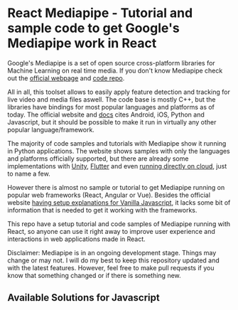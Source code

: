 # React Mediapipe - Tutorial and sample code to get Google's Mediapipe work in React

Google's Mediapipe is a set of open source cross-platform libraries for Machine Learning on real time media. If you don't know Mediapipe check out the [official webpage](https://mediapipe.dev/) and [code repo](https://github.com/google/mediapipe).

All in all, this toolset allows to easily apply feature detection and tracking for live video and media files aswell. The code base is mostly C++, but the libraries have bindings for most popular languages and platforms as of today. The official website and [docs](https://google.github.io/mediapipe/getting_started/getting_started.html) cites Android, iOS, Python and Javascript, but it should be possible to make it run in virtually any other popular language/framework.

The majority of code samples and tutorials with Mediapipe show it running in Python applications. The website shows samples with only the languages and platforms officially supported, but there are already some implementations with [Unity](https://github.com/mgyong/awesome-mediapipe/#unity), [Flutter](https://github.com/zhouzaihang/flutter_hand_tracking_plugin) and even [running directly on cloud](https://github.com/mgyong/awesome-mediapipe/#cloud-examples), just to name a few.

However there is almost no sample or tutorial to get Mediapipe running on popular web frameworks (React, Angular or Vue). Besides the official website [having setup explanations for Vanilla Javascript](https://google.github.io/mediapipe/getting_started/javascript.html), it lacks some bit of information that is needed to get it working with the frameworks. 

This repo have a setup tutorial and code samples of Mediapipe running with React, so anyone can use it right away to improve user experience and interactions in web applications made in React.

Disclaimer: Mediapipe is in an ongoing development stage. Things may change or may not. I will do my best to keep this repository updated and with the latest features. However, feel free to make pull requests if you know that something changed or if there is something new.

## Available Solutions for Javascript

